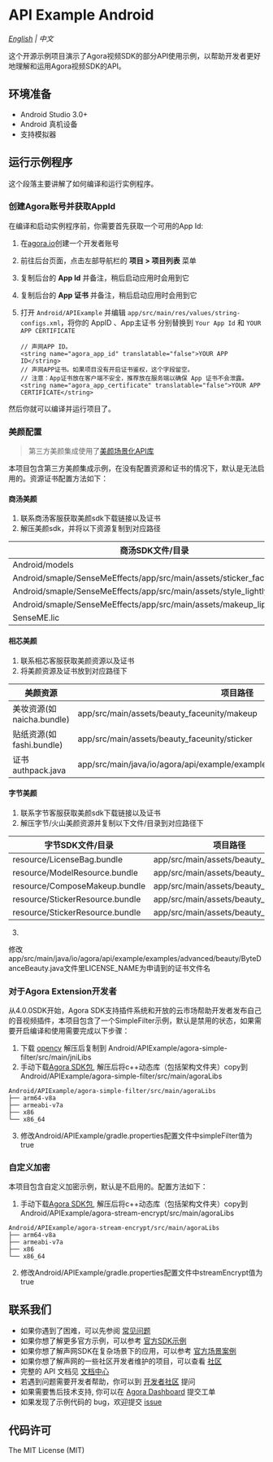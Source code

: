 # API Example Android

*[English](README.md) | 中文*

这个开源示例项目演示了Agora视频SDK的部分API使用示例，以帮助开发者更好地理解和运用Agora视频SDK的API。

## 环境准备

- Android Studio 3.0+
- Android 真机设备
- 支持模拟器

## 运行示例程序

这个段落主要讲解了如何编译和运行实例程序。

### 创建Agora账号并获取AppId

在编译和启动实例程序前，你需要首先获取一个可用的App Id:

1. 在[agora.io](https://dashboard.agora.io/signin/)创建一个开发者账号
2. 前往后台页面，点击左部导航栏的 **项目 > 项目列表** 菜单
3. 复制后台的 **App Id** 并备注，稍后启动应用时会用到它
4. 复制后台的 **App 证书** 并备注，稍后启动应用时会用到它

5. 打开 `Android/APIExample` 并编辑 `app/src/main/res/values/string-configs.xml`，将你的 AppID 、App主证书 分别替换到 `Your App Id` 和 `YOUR APP CERTIFICATE`

    ```
    // 声网APP ID。
    <string name="agora_app_id" translatable="false">YOUR APP ID</string>
    // 声网APP证书。如果项目没有开启证书鉴权，这个字段留空。
    // 注意：App证书放在客户端不安全，推荐放在服务端以确保 App 证书不会泄露。
    <string name="agora_app_certificate" translatable="false">YOUR APP CERTIFICATE</string>
    ```

然后你就可以编译并运行项目了。

### 美颜配置

> 第三方美颜集成使用了[美颜场景化API库](https://github.com/AgoraIO-Community/BeautyAPI)

本项目包含第三方美颜集成示例，在没有配置资源和证书的情况下，默认是无法启用的。资源证书配置方法如下：

#### 商汤美颜

1. 联系商汤客服获取美颜sdk下载链接以及证书
2. 解压美颜sdk，并将以下资源复制到对应路径

| 商汤SDK文件/目录                                                           | 项目路径                                                     |
|----------------------------------------------------------------------|----------------------------------------------------------|
| Android/models                                                       | app/src/main/assets/beauty_sensetime/models              |
| Android/smaple/SenseMeEffects/app/src/main/assets/sticker_face_shape | app/src/main/assets/beauty_sensetime/sticker_face_shape  |
| Android/smaple/SenseMeEffects/app/src/main/assets/style_lightly      | app/src/main/assets/beauty_sensetime/style_lightly       |
| Android/smaple/SenseMeEffects/app/src/main/assets/makeup_lip         | app/src/main/assets/beauty_sensetime/makeup_lip          |
| SenseME.lic                                                          | app/src/main/assets/beauty_sensetime/license/SenseME.lic |

#### 相芯美颜

1. 联系相芯客服获取美颜资源以及证书
2. 将美颜资源及证书放到对应路径下

| 美颜资源                 | 项目路径                                                                           |
|----------------------|--------------------------------------------------------------------------------|
| 美妆资源(如naicha.bundle) | app/src/main/assets/beauty_faceunity/makeup                                    |
| 贴纸资源(如fashi.bundle)  | app/src/main/assets/beauty_faceunity/sticker                                   |
| 证书authpack.java      | app/src/main/java/io/agora/api/example/examples/advanced/beauty/authpack.java  |

#### 字节美颜

1. 联系字节客服获取美颜sdk下载链接以及证书
2. 解压字节/火山美颜资源并复制以下文件/目录到对应路径下

| 字节SDK文件/目录                                       | 项目路径                                                  |
|--------------------------------------------------|-------------------------------------------------------|
| resource/LicenseBag.bundle                       | app/src/main/assets/beauty_bytedance           |
| resource/ModelResource.bundle                    | app/src/main/assets/beauty_bytedance           |
| resource/ComposeMakeup.bundle                    | app/src/main/assets/beauty_bytedance           |
| resource/StickerResource.bundle                  | app/src/main/assets/beauty_bytedance           |
| resource/StickerResource.bundle                  | app/src/main/assets/beauty_bytedance           |

3.
修改app/src/main/java/io/agora/api/example/examples/advanced/beauty/ByteDanceBeauty.java文件里LICENSE_NAME为申请到的证书文件名

### 对于Agora Extension开发者

从4.0.0SDK开始，Agora SDK支持插件系统和开放的云市场帮助开发者发布自己的音视频插件，本项目包含了一个SimpleFilter示例，默认是禁用的状态，如果需要开启编译和使用需要完成以下步骤：

1. 下载 [opencv](https://agora-adc-artifacts.s3.cn-north-1.amazonaws.com.cn/androidLibs/opencv4.zip) 解压后复制到 Android/APIExample/agora-simple-filter/src/main/jniLibs
2. 手动下载[Agora SDK包](https://doc.shengwang.cn/doc/rtc/android/resources), 解压后将c++动态库（包括架构文件夹）copy到Android/APIExample/agora-simple-filter/src/main/agoraLibs

```text
Android/APIExample/agora-simple-filter/src/main/agoraLibs
├── arm64-v8a
├── armeabi-v7a
├── x86
└── x86_64
```

3. 修改Android/APIExample/gradle.properties配置文件中simpleFilter值为true

### 自定义加密

本项目包含自定义加密示例，默认是不启用的。配置方法如下：

1. 手动下载[Agora SDK包](https://doc.shengwang.cn/doc/rtc/android/resources), 解压后将c++动态库（包括架构文件夹）copy到Android/APIExample/agora-stream-encrypt/src/main/agoraLibs

```text
Android/APIExample/agora-stream-encrypt/src/main/agoraLibs
├── arm64-v8a
├── armeabi-v7a
├── x86
└── x86_64
```

2. 修改Android/APIExample/gradle.properties配置文件中streamEncrypt值为true

## 联系我们

- 如果你遇到了困难，可以先参阅 [常见问题](https://docs.agora.io/cn/faq)
- 如果你想了解更多官方示例，可以参考 [官方SDK示例](https://github.com/AgoraIO)
- 如果你想了解声网SDK在复杂场景下的应用，可以参考 [官方场景案例](https://github.com/AgoraIO-usecase)
- 如果你想了解声网的一些社区开发者维护的项目，可以查看 [社区](https://github.com/AgoraIO-Community)
- 完整的 API 文档见 [文档中心](https://docs.agora.io/cn/)
- 若遇到问题需要开发者帮助，你可以到 [开发者社区](https://rtcdeveloper.com/) 提问
- 如果需要售后技术支持, 你可以在 [Agora Dashboard](https://dashboard.agora.io) 提交工单
- 如果发现了示例代码的 bug，欢迎提交 [issue](https://github.com/AgoraIO/API-Examples/issues)

## 代码许可

The MIT License (MIT)
